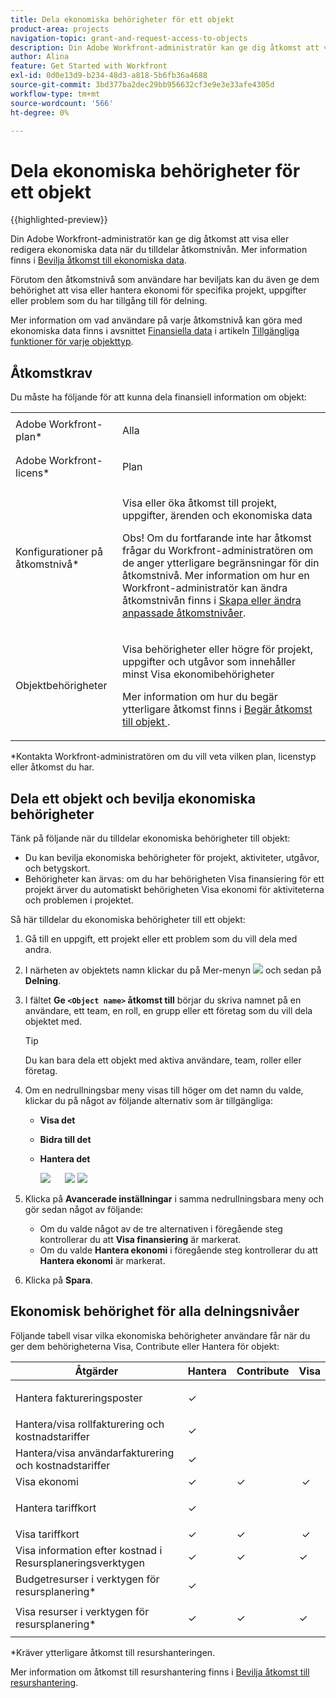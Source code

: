 ```yaml
---
title: Dela ekonomiska behörigheter för ett objekt
product-area: projects
navigation-topic: grant-and-request-access-to-objects
description: Din Adobe Workfront-administratör kan ge dig åtkomst att visa eller redigera ekonomiska data när du tilldelar åtkomstnivån. Mer information finns i Bevilja åtkomst till finansiella data.
author: Alina
feature: Get Started with Workfront
exl-id: 0d0e13d9-b234-48d3-a818-5b6fb36a4688
source-git-commit: 3bd377ba2dec29bb956632cf3e9e3e33afe4305d
workflow-type: tm+mt
source-wordcount: '566'
ht-degree: 0%

---
```


# Dela ekonomiska behörigheter för ett objekt

{{highlighted-preview}}

Din Adobe Workfront-administratör kan ge dig åtkomst att visa eller redigera ekonomiska data när du tilldelar åtkomstnivån. Mer information finns i [Bevilja åtkomst till ekonomiska data](../../administration-and-setup/add-users/configure-and-grant-access/grant-access-financial.md).

Förutom den åtkomstnivå som användare har beviljats kan du även ge dem behörighet att visa eller hantera ekonomi för specifika projekt, uppgifter eller problem som du har tillgång till för delning.

Mer information om vad användare på varje åtkomstnivå kan göra med ekonomiska data finns i avsnittet [Finansiella data](../../administration-and-setup/add-users/access-levels-and-object-permissions/functionality-available-for-each-object-type.md#financia) i artikeln [Tillgängliga funktioner för varje objekttyp](../../administration-and-setup/add-users/access-levels-and-object-permissions/functionality-available-for-each-object-type.md).

## Åtkomstkrav

<!--drafted for P&P:

<table style="table-layout:auto"> 
 <col> 
 <col> 
 <tbody> 
  <tr> 
   <td role="rowheader">Adobe Workfront plan*</td> 
   <td> <p>Any </p> </td> 
  </tr> 
  <tr> 
   <td role="rowheader">Adobe Workfront license*</td> 
   <td> <p>Current license: Standard </p> 
   Or
   <p>Legacy license: Plan </p></td> 
  </tr> 
  <tr> 
   <td role="rowheader">Access level configurations*</td> 
   <td> <p>View or higher access to Projects, Tasks, Issues, and Financial&nbsp;Data</p> <p><b>NOTE</b>
   
   If you still don't have access, ask your Workfront administrator if they set additional restrictions in your access level. For information on how a Workfront administrator can modify your access level, see <a href="../../administration-and-setup/add-users/configure-and-grant-access/create-modify-access-levels.md" class="MCXref xref">Create or modify custom access levels</a>.</p> </td> 
  </tr> 
  <tr> 
   <td role="rowheader">Object permissions</td> 
   <td> <p>View permissions or higher to projects, tasks, and issues that include at least View Finance permissions</p> <p>For information on requesting additional access, see <a href="../../workfront-basics/grant-and-request-access-to-objects/request-access.md" class="MCXref xref">Request access to objects </a>.</p> </td> 
  </tr> 
 </tbody> 
</table>
-->
Du måste ha följande för att kunna dela finansiell information om objekt:

<table style="table-layout:auto"> 
 <col> 
 <col> 
 <tbody> 
  <tr> 
   <td role="rowheader">Adobe Workfront-plan*</td> 
   <td> <p>Alla </p> </td> 
  </tr> 
  <tr> 
   <td role="rowheader">Adobe Workfront-licens*</td> 
   <td> <p>Plan </p> </td> 
  </tr> 
  <tr> 
   <td role="rowheader">Konfigurationer på åtkomstnivå*</td> 
   <td> <p>Visa eller öka åtkomst till projekt, uppgifter, ärenden och ekonomiska data</p> <p>Obs! Om du fortfarande inte har åtkomst frågar du Workfront-administratören om de anger ytterligare begränsningar för din åtkomstnivå. Mer information om hur en Workfront-administratör kan ändra åtkomstnivån finns i <a href="../../administration-and-setup/add-users/configure-and-grant-access/create-modify-access-levels.md" class="MCXref xref">Skapa eller ändra anpassade åtkomstnivåer</a>.</p> </td> 
  </tr> 
  <tr> 
   <td role="rowheader">Objektbehörigheter</td> 
   <td> <p>Visa behörigheter eller högre för projekt, uppgifter och utgåvor som innehåller minst Visa ekonomibehörigheter</p> <p>Mer information om hur du begär ytterligare åtkomst finns i <a href="../../workfront-basics/grant-and-request-access-to-objects/request-access.md" class="MCXref xref">Begär åtkomst till objekt </a>.</p> </td> 
  </tr> 
 </tbody> 
</table>

&#42;Kontakta Workfront-administratören om du vill veta vilken plan, licenstyp eller åtkomst du har.

## Dela ett objekt och bevilja ekonomiska behörigheter

Tänk på följande när du tilldelar ekonomiska behörigheter till objekt:

* Du kan bevilja ekonomiska behörigheter för projekt, aktiviteter, utgåvor, <span class="preview">och betygskort</span>.
* Behörigheter kan ärvas: om du har behörigheten Visa finansiering för ett projekt ärver du automatiskt behörigheten Visa ekonomi för aktiviteterna och problemen i projektet.

Så här tilldelar du ekonomiska behörigheter till ett objekt:

1. Gå till en uppgift, ett projekt eller ett problem som du vill dela med andra.
1. I närheten av objektets namn klickar du på Mer-menyn ![](assets/more-icon.png) och sedan på **Delning**.

1. I fältet **Ge `<Object name>` åtkomst till** börjar du skriva namnet på en användare, ett team, en roll, en grupp eller ett företag som du vill dela objektet med.

   >[!TIP]
   >
   >Du kan bara dela ett objekt med aktiva användare, team, roller eller företag.

1. Om en nedrullningsbar meny visas till höger om det namn du valde, klickar du på något av följande alternativ som är tillgängliga:

   * **Visa det**
   * **Bidra till det**
   * **Hantera det**

     ![](assets/12.png)      ![](assets/13.png) ![](assets/14.png)

1. Klicka på **Avancerade inställningar** i samma nedrullningsbara meny och gör sedan något av följande:

   * Om du valde något av de tre alternativen i föregående steg kontrollerar du att **Visa finansiering** är markerat.
   * Om du valde **Hantera ekonomi** i föregående steg kontrollerar du att **Hantera ekonomi** är markerat.

1. Klicka på **Spara**.

## Ekonomisk behörighet för alla delningsnivåer

Följande tabell visar vilka ekonomiska behörigheter användare får när du ger dem behörigheterna Visa, Contribute eller Hantera för objekt: 

<table style="table-layout:auto"> 
 <col> 
 <col> 
 <col> 
 <col> 
 <thead> 
  <tr> 
   <th><strong>Åtgärder</strong> </th> 
   <th><strong>Hantera</strong> </th> 
   <th><strong>Contribute</strong> </th> 
   <th><strong>Visa</strong> </th> 
  </tr> 
 </thead> 
 <tbody> 
  <tr> 
   <td>Hantera faktureringsposter</td> 
   <td>✓</td> 
   <td> <p> </p> </td> 
   <td> </td> 
  </tr> 
  <tr> 
   <td>Hantera/visa rollfakturering och kostnadstariffer</td> 
   <td>✓</td> 
   <td> </td> 
   <td> </td> 
  </tr> 
  <tr> 
   <td>Hantera/visa användarfakturering och kostnadstariffer</td> 
   <td>✓</td> 
   <td> </td> 
   <td> </td> 
  </tr> 
  <tr> 
   <td>Visa ekonomi</td> 
   <td>✓</td> 
   <td>✓</td> 
   <td> ✓</td> 
  </tr> 
  <tr> 
   <td><span class="preview">Hantera tariffkort</span></td> 
   <td>✓</td> 
   <td> <p> </p> </td> 
   <td> </td> 
  </tr> 
  <tr> 
   <td><span class="preview">Visa tariffkort</span></td> 
   <td>✓</td> 
   <td>✓</td> 
   <td> ✓</td> 
  </tr>
  <tr> 
   <td>Visa information efter kostnad i Resursplaneringsverktygen</td> 
   <td>✓</td> 
   <td>✓</td> 
   <td>✓</td> 
  </tr> 
  <tr> 
   <td>Budgetresurser i verktygen för resursplanering*</td> 
   <td>✓</td> 
   <td> </td> 
   <td> </td> 
  </tr> 
  <tr> 
   <td>Visa resurser i verktygen för resursplanering*</td> 
   <td>✓</td> 
   <td>✓</td> 
   <td> <p>✓</p> </td> 
  </tr> 
 </tbody> 
</table>

&#42;Kräver ytterligare åtkomst till resurshanteringen.

Mer information om åtkomst till resurshantering finns i [Bevilja åtkomst till resurshantering](../../administration-and-setup/add-users/configure-and-grant-access/grant-access-resource-management.md).
